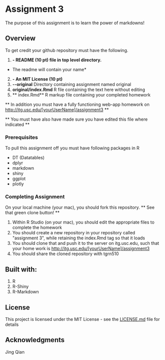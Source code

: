 # Assignment 3

The purpose of this assignment is to learn the power of markdowns!

## Overview

To get credit your github repository must have the following.
1. **- README (10 pt) file in top level directory.** 
+ The readme will contain your name*
2. **- An MIT License (10 pt)**
3. **--original**  Directory containing assignment named original
4. **original/index.Rmd**    R file containing the text here without editing
5. ** index.Rmd**  R markup file containing your completed homework

** In addition you must have a fully functioning web-app homework on
http://itg.usc.edu/[yourUserName]/assignment3 **

** You must have also have made sure you have edited this file where indicated **


### Prerequisites

To pull this assignment off you must have following packages in R
* DT  (Datatables)
* dplyr
* markdown
* shiny
* ggplot
* plotly

### Completing Assignment

On your local machine (your mac), you should fork this repository.
** See that green clone button! **

1. Within R Studio (on your mac), you should edit the appropriate files to complete the homework
2. You should create a new repository in your repository called "assignment 3", while retaining the index.Rmd tag so that it loads
3. You should clone that and push it to the server on itg.usc.edu, such that your home work is http://itg.usc.edu/[yourUserName]/assignment3
4. You should share the cloned repository with tgrn510

## Built with:

1. R
2. R-Shiny
3. R-Markdown

## License

This project is licensed under the MIT License - see the [LICENSE.md](LICENSE.md) file for details

## Acknowledgments

Jing Qian
